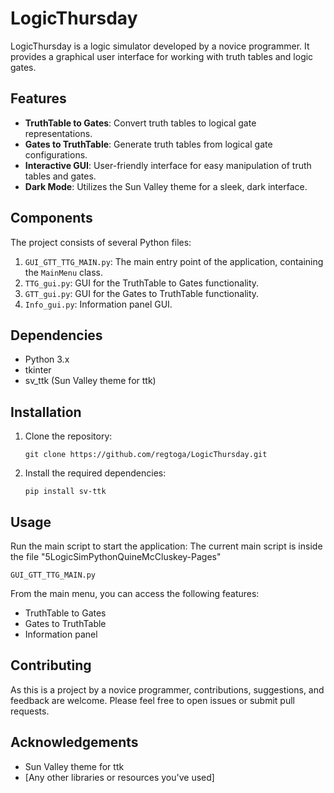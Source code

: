 # LogicThursday

LogicThursday is a logic simulator developed by a novice programmer. It provides a graphical user interface for working with truth tables and logic gates.

## Features

- **TruthTable to Gates**: Convert truth tables to logical gate representations.
- **Gates to TruthTable**: Generate truth tables from logical gate configurations.
- **Interactive GUI**: User-friendly interface for easy manipulation of truth tables and gates.
- **Dark Mode**: Utilizes the Sun Valley theme for a sleek, dark interface.

## Components

The project consists of several Python files:

1. `GUI_GTT_TTG_MAIN.py`: The main entry point of the application, containing the `MainMenu` class.
2. `TTG_gui.py`: GUI for the TruthTable to Gates functionality.
3. `GTT_gui.py`: GUI for the Gates to TruthTable functionality.
4. `Info_gui.py`: Information panel GUI.

## Dependencies

- Python 3.x
- tkinter
- sv_ttk (Sun Valley theme for ttk)

## Installation

1. Clone the repository:
   ```
   git clone https://github.com/regtoga/LogicThursday.git
   ```
2. Install the required dependencies:
   ```
   pip install sv-ttk
   ```

## Usage

Run the main script to start the application:
The current main script is inside the file "5LogicSimPythonQuineMcCluskey-Pages"

```
GUI_GTT_TTG_MAIN.py
```

From the main menu, you can access the following features:
- TruthTable to Gates
- Gates to TruthTable
- Information panel

## Contributing

As this is a project by a novice programmer, contributions, suggestions, and feedback are welcome. Please feel free to open issues or submit pull requests.

## Acknowledgements

- Sun Valley theme for ttk
- [Any other libraries or resources you've used]